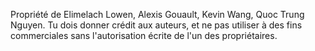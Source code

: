 Propriété de Elimelach Lowen, Alexis Gouault, Kevin Wang, Quoc Trung Nguyen. Tu dois donner crédit aux auteurs, et ne pas utiliser à des fins commerciales sans l'autorisation 
écrite de l'un des propriétaires.
